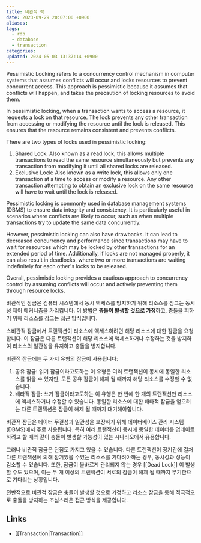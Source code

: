 ```yaml
---
title: 비관적 락
date: 2023-09-29 20:07:00 +0900
aliases: 
tags:
  - rdb
  - database
  - transaction
categories: 
updated: 2024-05-03 13:37:14 +0900
---
```


Pessimistic Locking refers to a concurrency control mechanism in computer systems that assumes conflicts will occur and locks resources to prevent concurrent access. This approach is pessimistic because it assumes that conflicts will happen, and takes the precaution of locking resources to avoid them.

In pessimistic locking, when a transaction wants to access a resource, it requests a lock on that resource. The lock prevents any other transaction from accessing or modifying the resource until the lock is released. This ensures that the resource remains consistent and prevents conflicts.

There are two types of locks used in pessimistic locking:

1. Shared Lock: Also known as a read lock, this allows multiple transactions to read the same resource simultaneously but prevents any transaction from modifying it until all shared locks are released.
2. Exclusive Lock: Also known as a write lock, this allows only one transaction at a time to access or modify a resource. Any other transaction attempting to obtain an exclusive lock on the same resource will have to wait until the lock is released.

Pessimistic locking is commonly used in database management systems (DBMS) to ensure data integrity and consistency. It is particularly useful in scenarios where conflicts are likely to occur, such as when multiple transactions try to update the same data concurrently.

However, pessimistic locking can also have drawbacks. It can lead to decreased concurrency and performance since transactions may have to wait for resources which may be locked by other transactions for an extended period of time. Additionally, if locks are not managed properly, it can also result in deadlocks, where two or more transactions are waiting indefinitely for each other's locks to be released.

Overall, pessimistic locking provides a cautious approach to concurrency control by assuming conflicts will occur and actively preventing them through resource locks.

비관적인 잠금은 컴퓨터 시스템에서 동시 액세스를 방지하기 위해 리소스를 잠그는 동시성 제어 메커니즘을 가리킵니다. 이 방법은 **충돌이 발생할 것으로 가정**하고, 충돌을 피하기 위해 리소스를 잠그는 접근 방식입니다.

스비관적 잠금에서 트랜잭션이 리소스에 액세스하려면 해당 리소스에 대한 잠금을 요청합니다. 이 잠금은 다른 트랜잭션이 해당 리소스에 액세스하거나 수정하는 것을 방지하여 리소스의 일관성을 유지하고 충돌을 방지합니다.

비관적 잠금에는 두 가지 유형의 잠금이 사용됩니다:

1. 공유 잠금: 읽기 잠금이라고도하는 이 유형은 여러 트랜잭션이 동시에 동일한 리소스를 읽을 수 있지만, 모든 공유 잠금이 해제 될 때까지 해당 리소스를 수정할 수 없습니다.
2. 배타적 잠금: 쓰기 잠금이라고도하는 이 유행은 한 번에 한 개의 트랜잭션만 리소스에 액세스하거나 수정할 수 있습니다. 동일한 리소스에 대한 배타적 잠금을 얻으려는 다른 트랜잭션은 잠금이 해제 될 때까지 대기해야합니다.

비관적 잠금은 데이터 무결성과 일관성을 보장하기 위해 데이터베이스 관리 시스템 (DBMS)에서 주로 사용됩니다. 특히 여러 트랜잭션이 동시에 동일한 데이터를 업데이트하려고 할 때와 같이 충돌이 발생할 가능성이 있는 시나리오에서 유용합니다.

그러나 비관적 잠금은 단점도 가지고 있을 수 있습니다. 다른 트랜잭션이 장기간에 걸쳐 다른 트랜잭션에 의해 잠겨있을 수있는 리소스를 기다려야하는 경우, 동시성과 성능이 감소할 수 있습니다. 또한, 잠금이 올바르게 관리되지 않는 경우 [[Dead Lock]] 이 발생할 수도 있으며, 이는 두 개 이상의 트랜잭션이 서로의 잠금이 해제 될 때까지 무기한으로 기다리는 상황입니다.

전반적으로 비관적 잠금은 충돌이 발생할 것으로 가정하고 리소스 잠금을 통해 적극적으로 충돌을 방지하는 조심스러운 접근 방식을 제공합니다.

## Links

- [[Transaction|Transaction]]
